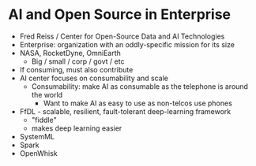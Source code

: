 # AI and Open Source in Enterprise

* Fred Reiss / Center for Open-Source Data and AI Technologies
* Enterprise: organization with an oddly-specific mission for its size
* NASA, RocketDyne, OmniEarth
  * Big / small / corp / govt / etc
* If consuming, must also contribute
* AI center focuses on consumability and scale
  * Consumability: make AI as consumable as the telephone is around the world
    * Want to make AI as easy to use as non-telcos use phones
* FfDL - scalable, resilient, fault-tolerant deep-learning framework
  * "fiddle"
  * makes deep learning easier 
* SystemML
* Spark
* OpenWhisk
